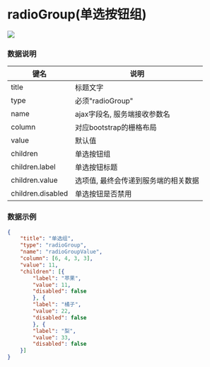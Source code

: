 # radioGroup(单选按钮组)   
![](https://github.com/383514580/Store/blob/master/admin5/docs/images/radioGroup.jpg?raw=true)

### 数据说明
|键名 |说明 |
| ------------ | ------------ |
|title| 标题文字  |
|type| 必须"radioGroup"  |
|name   | ajax字段名, 服务端接收参数名  |
|column   | 对应bootstrap的栅格布局  |
|value   | 默认值  |
|children   | 单选按钮组  |
|children.label   | 单选按钮标题  |
|children.value   | 选项值, 最终会传递到服务端的相关数据  |
|children.disabled   | 单选按钮是否禁用  |



### 数据示例
```json
{
    "title": "单选组",
    "type": "radioGroup",
    "name": "radioGroupValue",
    "column": [6, 4, 3, 3],
    "value": 11,
    "children": [{
        "label": "苹果",
        "value": 11,
        "disabled": false
        }, {
        "label": "橘子",
        "value": 22,
        "disabled": false
        }, {
        "label": "梨",
        "value": 33,
        "disabled": false
    }]
}
```

                    
                    